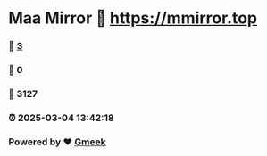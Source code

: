 # Maa Mirror :link: https://mmirror.top 
### :page_facing_up: [3](https://mmirror.top/tag.html) 
### :speech_balloon: 0 
### :hibiscus: 3127 
### :alarm_clock: 2025-03-04 13:42:18 
### Powered by :heart: [Gmeek](https://github.com/Meekdai/Gmeek)
